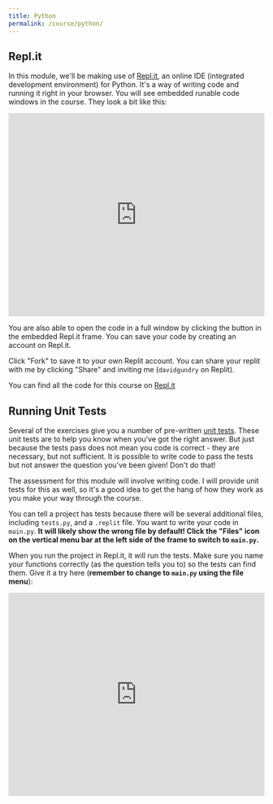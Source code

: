 ```yaml
---
title: Python
permalink: /course/python/
---
```


## Repl.it

In this module, we'll be making use of [Repl.it](http://https://repl.it), an online IDE (integrated development environment) for Python. It's a way of writing code and running it right in your browser. You will see embedded runable code windows in the course. They look a bit like this:

<iframe height="400px" width="100%" src="https://repl.it/@davidgundry/MathsForCsReplitExample?lite=true" scrolling="no" frameborder="no" allowtransparency="true" allowfullscreen="true" sandbox="allow-forms allow-pointer-lock allow-popups allow-same-origin allow-scripts allow-modals"></iframe>

You are also able to open the code in a full window by clicking the button in the embedded Repl.it frame. You can save your code by creating an account on Repl.it.

Click "Fork" to save it to your own Replit account. You can share your replit with me by clicking "Share" and inviting me (`davidgundry` on Replit).

You can find all the code for this course on [Repl.it](https://repl.it/repls/folder/MathsForCS)

## Running Unit Tests

Several of the exercises give you a number of pre-written [unit tests](https://en.wikipedia.org/wiki/Unit_testing). These unit tests are to help you know when you've got the right answer. But just because the tests pass does not mean you code is correct - they are necessary, but not sufficient. It is possible to write code to pass the tests but not answer the question you've been given! Don't do that!

The assessment for this module will involve writing code. I will provide unit tests for this as well, so it's a good idea to get the hang of how they work as you make your way through the course.

You can tell a project has tests because there will be several additional files, including `tests.py`, and a `.replit` file. You want to write your code in `main.py`. **It will likely show the wrong file by default! Click the "Files" icon on the vertical menu bar at the left side of the frame to switch to `main.py`.**

When you run the project in Repl.it, it will run the tests. Make sure you name your functions correctly (as the question tells you to) so the tests can find them. Give it a try here (**remember to change to `main.py` using the file menu**):

<iframe height="400px" width="100%" src="https://repl.it/@davidgundry/MathsForCSReplitTests?lite=true" scrolling="no" frameborder="no" allowtransparency="true" allowfullscreen="true" sandbox="allow-forms allow-pointer-lock allow-popups allow-same-origin allow-scripts allow-modals"></iframe>